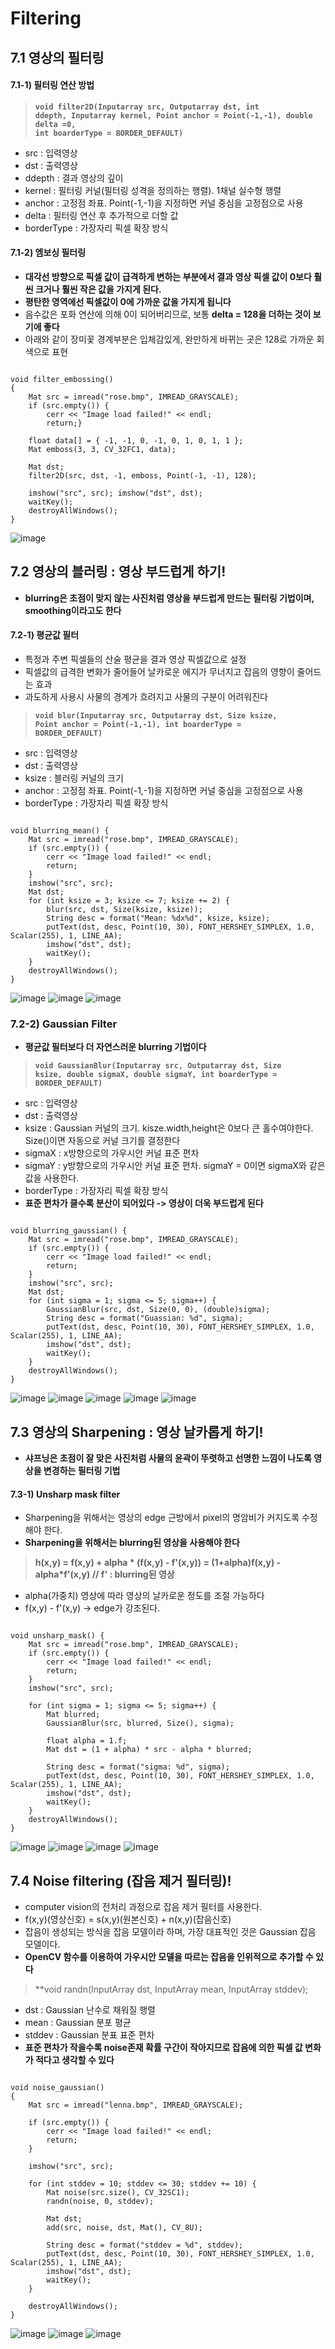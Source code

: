 Filtering
================
## 7.1 영상의 필터링
#### 7.1-1) 필터링 연산 방법
> <code>**void filter2D(Inputarray src, Outputarray dst, int ddepth, Inputarray kernel, Point anchor = Point(-1,-1), double delta =0, int boarderType = BORDER_DEFAULT)**</code>
  * src : 입력영상
  * dst : 출력영상
  * ddepth : 결과 영상의 깊이
  * kernel : 필터링 커널(필터링 성격을 정의하는 행렬). 1채널 실수형 행렬
  * anchor : 고정점 좌표. Point(-1,-1)을 지정하면 커널 중심을 고정점으로 사용
  * delta : 필터링 연산 후 추가적으로 더할 값
  * borderType : 가장자리 픽셀 확장 방식
#### 7.1-2) 엠보싱 필터링
* **대각선 방향으로 픽셀 값이 급격하게 변하는 부분에서 결과 영상 픽셀 값이 0보다 훨씬 크거나 훨씬 작은 값을 가지게 된다.**
* **평탄한 영역에선 픽셀값이 0에 가까운 값을 가지게 됩니다**
* 음수값은 포화 연산에 의해 0이 되어버리므로, 보통 **delta = 128을 더하는 것이 보기에 좋다**
* 아래와 같이 장미꽃 경계부분은 입체감있게, 완만하게 바뀌는 곳은 128로 가까운 회색으로 표현
<pre><code>
void filter_embossing()
{
	Mat src = imread("rose.bmp", IMREAD_GRAYSCALE);
	if (src.empty()) {
		cerr << "Image load failed!" << endl;
		return;}

	float data[] = { -1, -1, 0, -1, 0, 1, 0, 1, 1 };
	Mat emboss(3, 3, CV_32FC1, data);

	Mat dst;
	filter2D(src, dst, -1, emboss, Point(-1, -1), 128);

	imshow("src", src);	imshow("dst", dst);
	waitKey();
	destroyAllWindows();
}</code></pre>
![image](https://user-images.githubusercontent.com/50229148/107510240-00cd3d00-6be7-11eb-9bca-73f74803eba4.png)
## 7.2 영상의 블러링 : 영상 부드럽게 하기!
* **blurring은 초점이 맞지 않는 사진처럼 영상을 부드럽게 만드는 필터링 기법이며, smoothing이라고도 한다**
#### 7.2-1) 평균값 필터
* 특정과 주변 픽셀들의 산술 평균을 결과 영상 픽셀값으로 설정
* 픽셀값의 급격한 변화가 줄어들어 날카로운 에지가 무너지고 잡음의 영향이 줄어드는 효과
* 과도하게 사용시 사물의 경계가 흐려지고 사물의 구분이 어려워진다
> <code>**void blur(Inputarray src, Outputarray dst, Size ksize, Point anchor = Point(-1,-1), int boarderType = BORDER_DEFAULT)</code>**
  * src : 입력영상
  * dst : 출력영상
  * ksize : 블러링 커널의 크기
  * anchor : 고정점 좌표. Point(-1,-1)을 지정하면 커널 중심을 고정점으로 사용
  * borderType : 가장자리 픽셀 확장 방식
<pre><code>
void blurring_mean() {
	Mat src = imread("rose.bmp", IMREAD_GRAYSCALE);
	if (src.empty()) {
		cerr << "Image load failed!" << endl;
		return;
	}
	imshow("src", src);
	Mat dst;
	for (int ksize = 3; ksize <= 7; ksize += 2) {
		blur(src, dst, Size(ksize, ksize));
		String desc = format("Mean: %dx%d", ksize, ksize);
		putText(dst, desc, Point(10, 30), FONT_HERSHEY_SIMPLEX, 1.0, Scalar(255), 1, LINE_AA);
		imshow("dst", dst);
		waitKey();
	}
	destroyAllWindows();
}</code></pre>
![image](https://user-images.githubusercontent.com/50229148/107512328-04ae8e80-6bea-11eb-9c6f-6f38939cfe40.png)
![image](https://user-images.githubusercontent.com/50229148/107512352-0f692380-6bea-11eb-83a8-18ef36fd2a12.png)
![image](https://user-images.githubusercontent.com/50229148/107512376-17c15e80-6bea-11eb-9a80-87385897c025.png)
### 7.2-2) Gaussian Filter
* **평균값 필터보다 더 자연스러운 blurring 기법이다**
> <code>**void GaussianBlur(Inputarray src, Outputarray dst, Size ksize, double sigmaX, double sigmaY, int boarderType = BORDER_DEFAULT)</code>**
  * src : 입력영상
  * dst : 출력영상
  * ksize : Gaussian 커널의 크기. kisze.width,height은 0보다 큰 홀수여야한다. Size()이면 자동으로 커널 크기를 결정한다
  * sigmaX : x방향으로의 가우시안 커널 표준 편차
  * sigmaY : y방향으로의 가우시안 커널 표준 편차. sigmaY = 0이면 sigmaX와 같은 값을 사용한다.
  * borderType : 가장자리 픽셀 확장 방식
  * **표준 편차가 클수록 분산이 되어있다 -> 영상이 더욱 부드럽게 된다**
<pre><code>
void blurring_gaussian() {
	Mat src = imread("rose.bmp", IMREAD_GRAYSCALE);
	if (src.empty()) {
		cerr << "Image load failed!" << endl;
		return;
	}
	imshow("src", src);
	Mat dst;
	for (int sigma = 1; sigma <= 5; sigma++) {
		GaussianBlur(src, dst, Size(0, 0), (double)sigma);
		String desc = format("Guassian: %d", sigma);
		putText(dst, desc, Point(10, 30), FONT_HERSHEY_SIMPLEX, 1.0, Scalar(255), 1, LINE_AA);
		imshow("dst", dst);
		waitKey();
	}
	destroyAllWindows();
}</code></pre>
![image](https://user-images.githubusercontent.com/50229148/107513745-00837080-6bec-11eb-92e4-e83fd992ac4d.png)
![image](https://user-images.githubusercontent.com/50229148/107513774-0f6a2300-6bec-11eb-9a16-d7d6f1087ed2.png)
![image](https://user-images.githubusercontent.com/50229148/107513804-1c871200-6bec-11eb-94e2-278de1fba85d.png)
![image](https://user-images.githubusercontent.com/50229148/107513825-26107a00-6bec-11eb-9136-6d139fe23f68.png)
![image](https://user-images.githubusercontent.com/50229148/107513854-2f99e200-6bec-11eb-8240-7f5e1d8bbb40.png)
## 7.3 영상의 Sharpening : 영상 날카롭게 하기!
* **샤프닝은 초점이 잘 맞은 사진처럼 사물의 윤곽이 뚜렷하고 선명한 느낌이 나도록 영상을 변경하는 필터링 기법**
#### 7.3-1) Unsharp mask filter
* Sharpening을 위해서는 영상의 edge 근방에서 pixel의 명암비가 커지도록 수정해야 한다.
* **Sharpening을 위해서는 blurring된 영상을 사용해야 한다**
> **h(x,y) = f(x,y) + alpha * (f(x,y) - f'(x,y)) = (1+alpha)f(x,y) - alpha*f'(x,y) // f' : blurring된 영상**
* alpha(가중치) 영상에 따라 영상의 날카로운 정도를 조절 가능하다
* f(x,y) - f'(x,y) -> edge가 강조된다.
<pre><code>
void unsharp_mask() {
	Mat src = imread("rose.bmp", IMREAD_GRAYSCALE);
	if (src.empty()) {
		cerr << "Image load failed!" << endl;
		return;
	}
	imshow("src", src);

	for (int sigma = 1; sigma <= 5; sigma++) {
		Mat blurred;
		GaussianBlur(src, blurred, Size(), sigma);
		
		float alpha = 1.f;
		Mat dst = (1 + alpha) * src - alpha * blurred;

		String desc = format("sigma: %d", sigma);
		putText(dst, desc, Point(10, 30), FONT_HERSHEY_SIMPLEX, 1.0, Scalar(255), 1, LINE_AA);
		imshow("dst", dst);
		waitKey();
	}
	destroyAllWindows();
}</code></pre>
![image](https://user-images.githubusercontent.com/50229148/107518982-ff097680-6bf2-11eb-9a7a-c0694b2bf32d.png)
![image](https://user-images.githubusercontent.com/50229148/107519003-0892de80-6bf3-11eb-96cb-a163c3982363.png)
![image](https://user-images.githubusercontent.com/50229148/107519030-12b4dd00-6bf3-11eb-8db9-63a86a01e51a.png)
![image](https://user-images.githubusercontent.com/50229148/107519050-1a748180-6bf3-11eb-831f-49bb2759c2c9.png)
## 7.4 Noise filtering (잡음 제거 필터링)!
* computer vision의 전처리 과정으로 잡음 제거 필터를 사용한다.
* f(x,y)(영상신호) = s(x,y)(원본신호) + n(x,y)(잡음신호)
* 잡음이 생성되는 방식을 잡음 모델이라 하며, 가장 대표적인 것은 Gaussian 잡음 모델이다.
* **OpenCV 함수를 이용하여 가우시안 모델을 따르는 잡음을 인위적으로 추가할 수 있다**
> **void randn(InputArray dst, InputArray mean, InputArray stddev);
  * dst : Gaussian 난수로 채워질 행렬
  * mean : Gaussian 분포 평균
  * stddev : Gaussian 분표 표준 편차
  * **표준 편차가 작을수록 noise존재 확률 구간이 작아지므로 잡음에 의한 픽셀 값 변화가 적다고 생각할 수 있다**
<pre><code>
void noise_gaussian()
{
	Mat src = imread("lenna.bmp", IMREAD_GRAYSCALE);

	if (src.empty()) {
		cerr << "Image load failed!" << endl;
		return;
	}

	imshow("src", src);

	for (int stddev = 10; stddev <= 30; stddev += 10) {
		Mat noise(src.size(), CV_32SC1);
		randn(noise, 0, stddev);

		Mat dst;
		add(src, noise, dst, Mat(), CV_8U);

		String desc = format("stddev = %d", stddev);
		putText(dst, desc, Point(10, 30), FONT_HERSHEY_SIMPLEX, 1.0, Scalar(255), 1, LINE_AA);
		imshow("dst", dst);
		waitKey();
	}

	destroyAllWindows();
}</code></pre>
![image](https://user-images.githubusercontent.com/50229148/107521106-7fc97200-6bf5-11eb-87f0-34d36781cc6b.png)
![image](https://user-images.githubusercontent.com/50229148/107521257-abe4f300-6bf5-11eb-9438-0b51d885d620.png)
![image](https://user-images.githubusercontent.com/50229148/107521273-b2736a80-6bf5-11eb-8f29-426d519237db.png)
 
